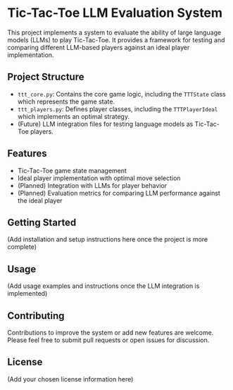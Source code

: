 # Tic-Tac-Toe LLM Evaluation System

This project implements a system to evaluate the ability of large language models (LLMs) to play Tic-Tac-Toe. It provides a framework for testing and comparing different LLM-based players against an ideal player implementation.

## Project Structure

- `ttt_core.py`: Contains the core game logic, including the `TTTState` class which represents the game state.
- `ttt_players.py`: Defines player classes, including the `TTTPlayerIdeal` which implements an optimal strategy.
- (Future) LLM integration files for testing language models as Tic-Tac-Toe players.

## Features

- Tic-Tac-Toe game state management
- Ideal player implementation with optimal move selection
- (Planned) Integration with LLMs for player behavior
- (Planned) Evaluation metrics for comparing LLM performance against the ideal player

## Getting Started

(Add installation and setup instructions here once the project is more complete)

## Usage

(Add usage examples and instructions once the LLM integration is implemented)

## Contributing

Contributions to improve the system or add new features are welcome. Please feel free to submit pull requests or open issues for discussion.

## License

(Add your chosen license information here)

